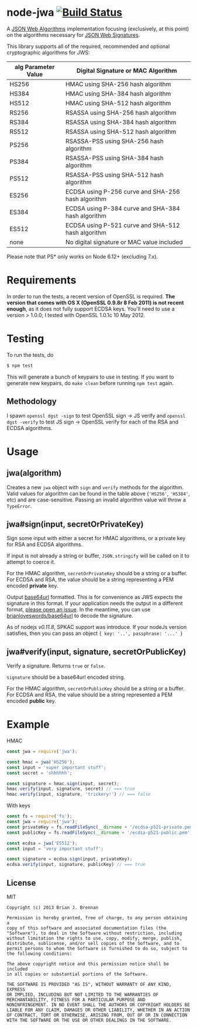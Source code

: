 # node-jwa [![Build Status](https://travis-ci.org/brianloveswords/node-jwa.svg?branch=master)](https://travis-ci.org/brianloveswords/node-jwa)

A
[JSON Web Algorithms](http://tools.ietf.org/id/draft-ietf-jose-json-web-algorithms-08.html)
implementation focusing (exclusively, at this point) on the algorithms necessary for
[JSON Web Signatures](http://self-issued.info/docs/draft-ietf-jose-json-web-signature.html).

This library supports all of the required, recommended and optional cryptographic algorithms for JWS:

alg Parameter Value | Digital Signature or MAC Algorithm
----------------|----------------------------
HS256 | HMAC using SHA-256 hash algorithm
HS384 | HMAC using SHA-384 hash algorithm
HS512 | HMAC using SHA-512 hash algorithm
RS256 | RSASSA using SHA-256 hash algorithm
RS384 | RSASSA using SHA-384 hash algorithm
RS512 | RSASSA using SHA-512 hash algorithm
PS256 | RSASSA-PSS using SHA-256 hash algorithm
PS384 | RSASSA-PSS using SHA-384 hash algorithm
PS512 | RSASSA-PSS using SHA-512 hash algorithm
ES256 | ECDSA using P-256 curve and SHA-256 hash algorithm
ES384 | ECDSA using P-384 curve and SHA-384 hash algorithm
ES512 | ECDSA using P-521 curve and SHA-512 hash algorithm
none | No digital signature or MAC value included

Please note that PS* only works on Node 6.12+ (excluding 7.x).

# Requirements

In order to run the tests, a recent version of OpenSSL is
required. **The version that comes with OS X (OpenSSL 0.9.8r 8 Feb
2011) is not recent enough**, as it does not fully support ECDSA
keys. You'll need to use a version > 1.0.0; I tested with OpenSSL 1.0.1c 10 May 2012.

# Testing

To run the tests, do

```bash
$ npm test
```

This will generate a bunch of keypairs to use in testing. If you want to
generate new keypairs, do `make clean` before running `npm test` again.

## Methodology

I spawn `openssl dgst -sign` to test OpenSSL sign → JS verify and
`openssl dgst -verify` to test JS sign → OpenSSL verify for each of the
RSA and ECDSA algorithms.

# Usage

## jwa(algorithm)

Creates a new `jwa` object with `sign` and `verify` methods for the
algorithm. Valid values for algorithm can be found in the table above
(`'HS256'`, `'HS384'`, etc) and are case-sensitive. Passing an invalid
algorithm value will throw a `TypeError`.


## jwa#sign(input, secretOrPrivateKey)

Sign some input with either a secret for HMAC algorithms, or a private
key for RSA and ECDSA algorithms.

If input is not already a string or buffer, `JSON.stringify` will be
called on it to attempt to coerce it.

For the HMAC algorithm, `secretOrPrivateKey` should be a string or a
buffer. For ECDSA and RSA, the value should be a string representing a
PEM encoded **private** key.

Output [base64url](http://en.wikipedia.org/wiki/Base64#URL_applications)
formatted. This is for convenience as JWS expects the signature in this
format. If your application needs the output in a different format,
[please open an issue](https://github.com/brianloveswords/node-jwa/issues). In
the meantime, you can use
[brianloveswords/base64url](https://github.com/brianloveswords/base64url)
to decode the signature.

As of nodejs *v0.11.8*, SPKAC support was introduce. If your nodeJs
version satisfies, then you can pass an object `{ key: '..', passphrase: '...' }`


## jwa#verify(input, signature, secretOrPublicKey)

Verify a signature. Returns `true` or `false`.

`signature` should be a base64url encoded string.

For the HMAC algorithm, `secretOrPublicKey` should be a string or a
buffer. For ECDSA and RSA, the value should be a string represented a
PEM encoded **public** key.


# Example

HMAC
```js
const jwa = require('jwa');

const hmac = jwa('HS256');
const input = 'super important stuff';
const secret = 'shhhhhh';

const signature = hmac.sign(input, secret);
hmac.verify(input, signature, secret) // === true
hmac.verify(input, signature, 'trickery!') // === false
```

With keys
```js
const fs = require('fs');
const jwa = require('jwa');
const privateKey = fs.readFileSync(__dirname + '/ecdsa-p521-private.pem');
const publicKey = fs.readFileSync(__dirname + '/ecdsa-p521-public.pem');

const ecdsa = jwa('ES512');
const input = 'very important stuff';

const signature = ecdsa.sign(input, privateKey);
ecdsa.verify(input, signature, publicKey) // === true
```
## License

MIT

```
Copyright (c) 2013 Brian J. Brennan

Permission is hereby granted, free of charge, to any person obtaining a
copy of this software and associated documentation files (the
"Software"), to deal in the Software without restriction, including
without limitation the rights to use, copy, modify, merge, publish,
distribute, sublicense, and/or sell copies of the Software, and to
permit persons to whom the Software is furnished to do so, subject to
the following conditions:

The above copyright notice and this permission notice shall be included
in all copies or substantial portions of the Software.

THE SOFTWARE IS PROVIDED "AS IS", WITHOUT WARRANTY OF ANY KIND, EXPRESS
OR IMPLIED, INCLUDING BUT NOT LIMITED TO THE WARRANTIES OF
MERCHANTABILITY, FITNESS FOR A PARTICULAR PURPOSE AND
NONINFRINGEMENT. IN NO EVENT SHALL THE AUTHORS OR COPYRIGHT HOLDERS BE
LIABLE FOR ANY CLAIM, DAMAGES OR OTHER LIABILITY, WHETHER IN AN ACTION
OF CONTRACT, TORT OR OTHERWISE, ARISING FROM, OUT OF OR IN CONNECTION
WITH THE SOFTWARE OR THE USE OR OTHER DEALINGS IN THE SOFTWARE.
```
